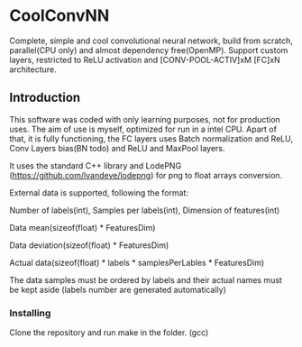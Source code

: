 # CoolConvNN
Complete, simple and cool convolutional neural network, build from scratch, parallel(CPU only) and almost dependency free(OpenMP). Support custom layers, restricted to ReLU activation and [CONV-POOL-ACTIV]xM [FC]xN architecture.

## Introduction

This software was coded with only learning purposes, not for production uses. The aim of use is myself, optimized for run in a intel CPU.
Apart of that, it is fully functioning, the FC layers uses Batch normalization and ReLU, Conv Layers bias(BN todo) and ReLU and MaxPool layers. 

It uses the standard C++ library and LodePNG (https://github.com/lvandeve/lodepng) for png to float arrays conversion.

External data is supported, following the format:

Number of labels(int), Samples per labels(int), Dimension of features(int)

Data mean(sizeof(float) * FeaturesDim)

Data deviation(sizeof(float) * FeaturesDim)

Actual data(sizeof(float) * labels * samplesPerLables * FeaturesDim)

The data samples must be ordered by labels and their actual names must be kept aside (labels number are generated automatically)

### Installing

Clone the repository and run make in the folder. (gcc)


